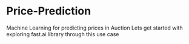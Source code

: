 # Price-Prediction
Machine Learning for predicting prices in Auction
Lets get started with exploring fast.ai library through this use case
